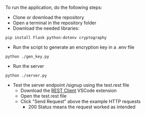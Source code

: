 To run the application, do the following steps:

- Clone or download the repository
- Open a terminal in the repository folder
- Download the needed libraries:
```
pip install Flask python-dotenv cryptography
```
- Run the script to generate an encryption key in a .env file
```
python ./gen_key.py
```
- Run the server
```
python ./server.py
```
- Test the server endpoint /signup using the test.rest file
    - Download the [REST Client](https://marketplace.visualstudio.com/items?itemName=humao.rest-client) VSCode extension
    - Open the test.rest file
    - Click "Send Request" above the example HTTP requests
        - 200 Status means the request worked as intended
